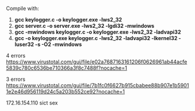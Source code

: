 Compile with:
1. **gcc keylogger.c -o keylogger.exe -lws2_32** 
2. **gcc server.c -o server.exe -lws2_32 -lgdi32 -mwindows**
3. **gcc -mwindows keylogger.c -o keylogger.exe -lws2_32 -ladvapi32**
4. **gcc -o keylogger.exe keylogger.c -lws2_32 -ladvapi32 -lkernel32 -luser32 -s -O2 -mwindows**

4 errors 
https://www.virustotal.com/gui/file/e02a7687163161206f0626961ab44acfe5839c780c6536be710366a3f8c7488f?nocache=1

3 errors
https://www.virustotal.com/gui/file/7b1fc0f6627b915cbabee88b907e1b59011e2e46d956119d24c5a203b552ce92?nocache=1

172.16.154.110 sict sex
